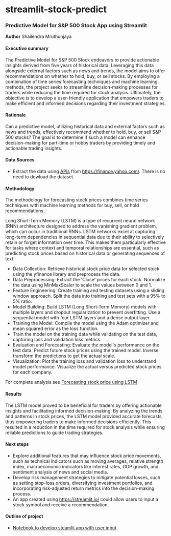# streamlit-stock-predict
### Predictive Model for S&P 500 Stock App using Streamlit

**Author**
Shailendra Mruthunjaya

#### Executive summary
The Predictive Model for S&P 500 Stock endeavors to provide actionable insights derived from five years of historical data. Leveraging this data alongside external factors such as news and trends, the model aims to offer recommendations on whether to hold, buy, or sell stocks. By employing a combination of time series forecasting techniques and machine learning methods, the project seeks to streamline decision-making processes for traders while reducing the time required for stock analysis. Ultimately, the objective is to develop a user-friendly application that empowers traders to make efficient and informed decisions regarding their investment strategies.

#### Rationale
Can a predictive model, utilizing historical data and external factors such as news and trends, effectively recommend whether to hold, buy, or sell S&P 500 stocks? The goal is to determine if such a model can enhance decision-making for part-time or hobby traders by providing timely and actionable trading insights.

#### Data Sources
*	Extract the data using [APIs](https://pypi.org/project/yfinance/) from https://finance.yahoo.com/. There is no need to dowload the dataset. 


#### Methodology
The methodology for forecasting stock prices combines time series techniques with machine learning methods for buy, sell, or hold recommendations. 

Long Short-Term Memory (LSTM) is a type of recurrent neural network (RNN) architecture designed to address the vanishing gradient problem, which can occur in traditional RNNs. LSTM networks excel at capturing long-term dependencies in sequential data due to their ability to selectively retain or forget information over time. This makes them particularly effective for tasks where context and temporal relationships are essential, such as predicting stock prices based on historical data or generating sequences of text.

 - Data Collection: Retrieve historical stock price data for selected stock using the yfinance library and preprocess the data.
 - Data Preprocessing: Extract the 'Close' prices for each stock. Normalize the data using MinMaxScaler to scale the values between 0 and 1.
 - Feature Engineering: Create training and testing datasets using a sliding window approach. Split the data into training and test sets with a 95% to 5% ratio.
 - Model Building: Build LSTM (Long Short-Term Memory) models with multiple layers and dropout regularization to prevent overfitting. Use a sequential model with four LSTM layers and a dense output layer.
 - Training the Model: Compile the model using the Adam optimizer and mean squared error as the loss function.
 - Train the model on the training data while validating on the test data, capturing loss and validation loss metrics.
 - Evaluation and Forecasting: Evaluate the model's performance on the test data. Predict future stock prices using the trained model. Inverse transform the predictions to get the actual scale.
 - Visualization: Plot the training loss and validation loss to understand model performance. Visualize the actual versus predicted stock prices for each company.

For complete analysis see [Forecasting stock price using LSTM](https://github.com/shailendra-mlai/Predictive-Model-for-SAP-500-Stock/blob/main/LSTM-Stock-price-prediction.ipynb)



#### Results

The LSTM model proved to be beneficial for traders by offering actionable insights and facilitating informed decision-making. By analyzing the trends and patterns in stock prices, the LSTM model provided accurate forecasts, thus empowering traders to make informed decisions efficiently. This resulted in a reduction in the time required for stock analysis while ensuring reliable predictions to guide trading strategies.

#### Next steps
- Explore additional features that may influence stock price movements, such as technical indicators such as moving averages, relative strength index, macroeconomic indicators like interest rates, GDP growth, and sentiment analysis of news and social media.
- Develop risk management strategies to mitigate potential losses, such as setting stop-loss orders, diversifying investment portfolios, and incorporating risk-adjusted return metrics into the decision-making process. 
- An app created using https://streamlit.io/ could allow users to input a stock symbol and receive a recommendation.


#### Outline of project

- [Notebook to develop steamlit app with user input](https://github.com/shailendra-mlai/Predictive-Model-for-SAP-500-Stock/blob/main/LSTM-App.ipynb)
